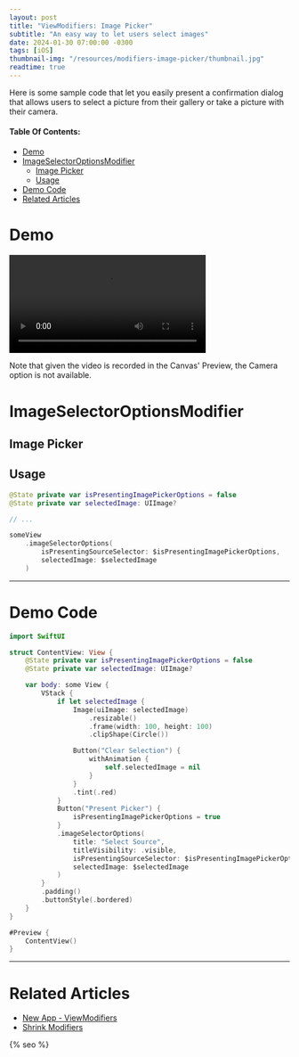 ```yaml
---
layout: post
title: "ViewModifiers: Image Picker"
subtitle: "An easy way to let users select images"
date: 2024-01-30 07:00:00 -0300
tags: [iOS]
thumbnail-img: "/resources/modifiers-image-picker/thumbnail.jpg"
readtime: true
---
```


Here is some sample code that let you easily present a confirmation dialog that allows users to select a picture from their gallery or take a picture with their camera.

#### Table Of Contents:
- [Demo](#demo)
- [ImageSelectorOptionsModifier](#imageselectoroptionsmodifier)
  - [Image Picker](#image-picker)
  - [Usage](#usage)
- [Demo Code](#demo-code)
- [Related Articles](#related-articles)

# Demo

<video style="width: 70%; @media (max-width: 768px) { width: 50%; }" controls>
    <source src="{{static.static_files}}/resources/modifiers-image-picker/picker.mp4" type="video/mp4">
</video>

Note that given the video is recorded in the Canvas' Preview, the Camera option is not available.

# ImageSelectorOptionsModifier

<script src="https://gist.github.com/mdb1/e7eb3b43942a8087a1c22ff1c59da733.js"></script>

## Image Picker

<script src="https://gist.github.com/mdb1/7fce7f08155bffb17560757bc06ec4bc.js"></script>

## Usage

```swift
@State private var isPresentingImagePickerOptions = false
@State private var selectedImage: UIImage?

// ...

someView
    .imageSelectorOptions(
        isPresentingSourceSelector: $isPresentingImagePickerOptions,
        selectedImage: $selectedImage
    )
```

---

# Demo Code

```swift
import SwiftUI

struct ContentView: View {
    @State private var isPresentingImagePickerOptions = false
    @State private var selectedImage: UIImage?

    var body: some View {
        VStack {
            if let selectedImage {
                Image(uiImage: selectedImage)
                    .resizable()
                    .frame(width: 100, height: 100)
                    .clipShape(Circle())

                Button("Clear Selection") {
                    withAnimation {
                        self.selectedImage = nil
                    }
                }
                .tint(.red)
            }
            Button("Present Picker") {
                isPresentingImagePickerOptions = true
            }
            .imageSelectorOptions(
                title: "Select Source",
                titleVisibility: .visible,
                isPresentingSourceSelector: $isPresentingImagePickerOptions,
                selectedImage: $selectedImage
            )
        }
        .padding()
        .buttonStyle(.bordered)
    }
}

#Preview {
    ContentView()
}
```

---

# Related Articles

* [New App - ViewModifiers](/2023-01-03-new-app-view-modifiers/)
* [Shrink Modifiers](/2023-10-22-shrink-modifiers)

<!-- Do not remove - SEO meta tags -->
{% seo %}